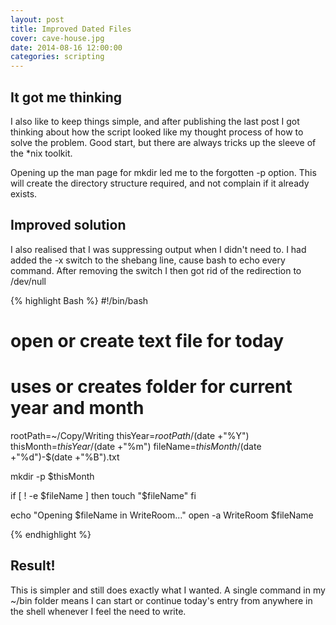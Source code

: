 ```yaml
---
layout: post
title: Improved Dated Files
cover: cave-house.jpg
date: 2014-08-16 12:00:00
categories: scripting
---
```



## It got me thinking

I also like to keep things simple, and after publishing the
last post I got thinking about how the script looked like my thought
process of how to solve the problem. Good start, but there are always
tricks up the sleeve of the \*nix toolkit.

Opening up the man page for mkdir led me to the forgotten -p option.
This will create the directory structure required, and not complain if
it already exists.

## Improved solution

I also realised that I was suppressing output when I didn't need to. I had added the -x switch to the shebang line, cause bash to echo every command. After removing the switch I then got rid of the redirection to /dev/null

{% highlight Bash %}
#!/bin/bash
# open or create text file for today
# uses or creates folder for current year and month

rootPath=~/Copy/Writing
thisYear=$rootPath/$(date +"%Y")
thisMonth=$thisYear/$(date +"%m")
fileName=$thisMonth/$(date +"%d")-$(date +"%B").txt

mkdir -p $thisMonth

if [ ! -e $fileName ]
then
  touch "$fileName"
fi

echo "Opening $fileName in WriteRoom..."
open -a WriteRoom $fileName

{% endhighlight %}

## Result!

This is simpler and still does exactly what I wanted. A single command
in my ~/bin folder means I can start or continue today's entry from
anywhere in the shell whenever I feel the need to write.

